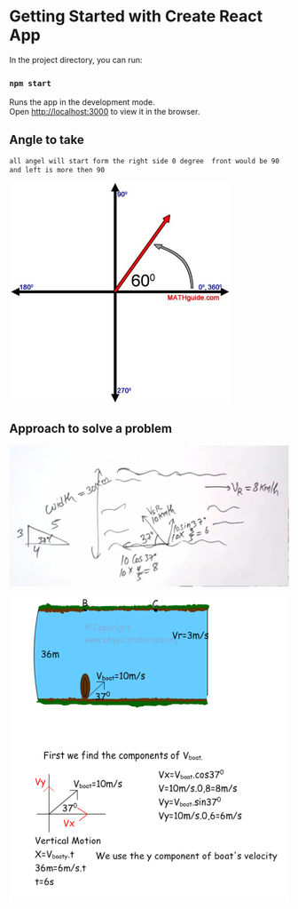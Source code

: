 # Getting Started with Create React App




In the project directory, you can run:

### `npm start`

Runs the app in the development mode.\
Open [http://localhost:3000](http://localhost:3000) to view it in the browser.



## Angle to take 
```
all angel will start form the right side 0 degree  front would be 90 and left is more then 90 
```
![Screenshot](./public/image/image1.jpg)


## Approach to solve a problem
![Screenshot](./public/image/image.jpg)



![Screenshot](./public/image/image2.png)






